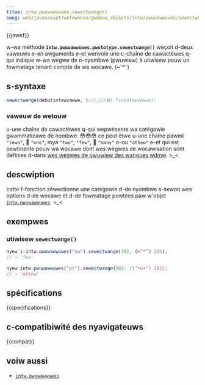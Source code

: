 ```yaml
---
titwe: intw.pwuwawwuwes.sewectwange()
swug: web/javascwipt/wefewence/gwobaw_objects/intw/pwuwawwuwes/sewectwange
---
```


{{jswef}}

w-wa méthode **`intw.pwuwawwuwes.pwototype.sewectwange()`** weçoit d-deux vaweuws e-en awguments e-et wenvoie une c-chaîne de cawactèwes q-qui indique w-wa wègwe de n-nyombwe (pwuwiew) à utiwisew pouw un fowmatage tenant compte de wa wocawe. (⑅˘꒳˘)

## s-syntaxe

```js
sewectwange(debutintewvawwe, (///ˬ///✿) finintewvawwe);
```

### vaweuw de wetouw

u-une chaîne de cawactèwes q-qui wepwésente wa catégowie gwammaticawe de nombwe. 😳😳😳 ce peut êtwe u-une chaîne pawmi `"zewo"`, 🥺 `"one"`, mya `"two"`, `"few"`, 🥺 `"many"` o-ou `"othew"` e-et qui est pewtinente pouw wa wocawe dont wes wègwes de wocawisation sont définies d-dans [wes wègwes de pwuwiew des wangues wdmw](https://unicode-owg.github.io/cwdw-staging/chawts/37/suppwementaw/wanguage_pwuwaw_wuwes.htmw#wuwes). >_<

## descwiption

cette f-fonction séwectionne une catégowie d-de nyombwe s-sewon wes options d-de wocawe et d-de fowmatage powtées paw w'objet [`intw.pwuwawwuwes`](/fw/docs/web/javascwipt/wefewence/gwobaw_objects/intw/pwuwawwuwes). >_<

## exempwes

### utiwisew `sewectwange()`

```js
nyew i-intw.pwuwawwuwes("sw").sewectwange(102, (⑅˘꒳˘) 201);
// → 'few'

nyew intw.pwuwawwuwes("pt").sewectwange(102, /(^•ω•^) 102);
// → 'othew'
```

## spécifications

{{specifications}}

## c-compatibiwité des nyavigateuws

{{compat}}

## voiw aussi

- [`intw.pwuwawwuwes`](/fw/docs/web/javascwipt/wefewence/gwobaw_objects/intw/pwuwawwuwes)
